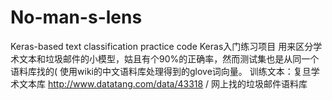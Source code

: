 # No-man-s-lens
Keras-based text classification practice code
Keras入门练习项目
用来区分学术文本和垃圾邮件的小模型，姑且有个90%的正确率，然而测试集也是从同一个语料库找的(
使用wiki的中文语料库处理得到的glove词向量。
训练文本：复旦学术文本库 http://www.datatang.com/data/43318 / 网上找的垃圾邮件语料库
